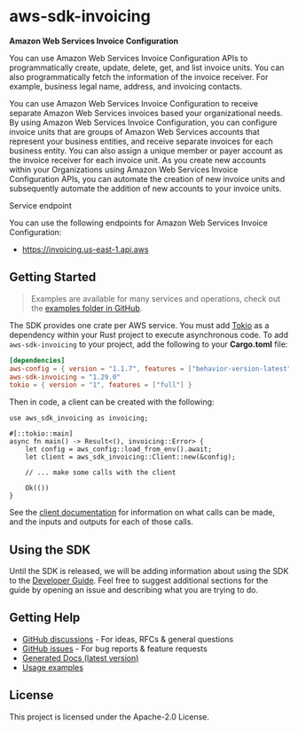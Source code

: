 # aws-sdk-invoicing

__Amazon Web Services Invoice Configuration__

You can use Amazon Web Services Invoice Configuration APIs to programmatically create, update, delete, get, and list invoice units. You can also programmatically fetch the information of the invoice receiver. For example, business legal name, address, and invoicing contacts.

You can use Amazon Web Services Invoice Configuration to receive separate Amazon Web Services invoices based your organizational needs. By using Amazon Web Services Invoice Configuration, you can configure invoice units that are groups of Amazon Web Services accounts that represent your business entities, and receive separate invoices for each business entity. You can also assign a unique member or payer account as the invoice receiver for each invoice unit. As you create new accounts within your Organizations using Amazon Web Services Invoice Configuration APIs, you can automate the creation of new invoice units and subsequently automate the addition of new accounts to your invoice units.

Service endpoint

You can use the following endpoints for Amazon Web Services Invoice Configuration:
  - https://invoicing.us-east-1.api.aws

## Getting Started

> Examples are available for many services and operations, check out the
> [examples folder in GitHub](https://github.com/awslabs/aws-sdk-rust/tree/main/examples).

The SDK provides one crate per AWS service. You must add [Tokio](https://crates.io/crates/tokio)
as a dependency within your Rust project to execute asynchronous code. To add `aws-sdk-invoicing` to
your project, add the following to your **Cargo.toml** file:

```toml
[dependencies]
aws-config = { version = "1.1.7", features = ["behavior-version-latest"] }
aws-sdk-invoicing = "1.29.0"
tokio = { version = "1", features = ["full"] }
```

Then in code, a client can be created with the following:

```rust,no_run
use aws_sdk_invoicing as invoicing;

#[::tokio::main]
async fn main() -> Result<(), invoicing::Error> {
    let config = aws_config::load_from_env().await;
    let client = aws_sdk_invoicing::Client::new(&config);

    // ... make some calls with the client

    Ok(())
}
```

See the [client documentation](https://docs.rs/aws-sdk-invoicing/latest/aws_sdk_invoicing/client/struct.Client.html)
for information on what calls can be made, and the inputs and outputs for each of those calls.

## Using the SDK

Until the SDK is released, we will be adding information about using the SDK to the
[Developer Guide](https://docs.aws.amazon.com/sdk-for-rust/latest/dg/welcome.html). Feel free to suggest
additional sections for the guide by opening an issue and describing what you are trying to do.

## Getting Help

* [GitHub discussions](https://github.com/awslabs/aws-sdk-rust/discussions) - For ideas, RFCs & general questions
* [GitHub issues](https://github.com/awslabs/aws-sdk-rust/issues/new/choose) - For bug reports & feature requests
* [Generated Docs (latest version)](https://awslabs.github.io/aws-sdk-rust/)
* [Usage examples](https://github.com/awslabs/aws-sdk-rust/tree/main/examples)

## License

This project is licensed under the Apache-2.0 License.

